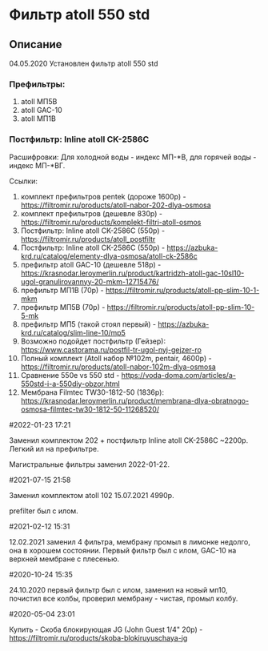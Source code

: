 # Фильтр atoll 550 std

## Описание

04.05.2020
Установлен фильтр atoll 550 std

### Префильтры:
1. atoll МП5В
2. atoll GAC-10
3. atoll МП1В

### Постфильтр: Inline atoll CK-2586C

Расшифровки:
Для холодной воды - индекс МП-*В, для горячей воды - индекс МП-*ВГ.

Ссылки:
1. комплект префильтров pentek (дороже 1600р) - https://filtromir.ru/products/atoll-nabor-202-dlya-osmosa
2. комплект префильтров (дешевле 830р) - https://filtromir.ru/products/komplekt-filtri-atoll-osmos
3. Постфильтр: Inline atoll CK-2586C (550р) - https://filtromir.ru/products/atoll_postfiltr
4. Постфильтр: Inline atoll CK-2586C (550р) - https://azbuka-krd.ru/catalog/elementy-dlya-osmosa/atoll-ck-2586c
5. префильтр atoll GAC-10 (дешевле 518р) - https://krasnodar.leroymerlin.ru/product/kartridzh-atoll-gac-10sl10-ugol-granulirovannyy-20-mkm-12715476/
6. префильтр МП1В (70р) - https://filtromir.ru/products/atoll-pp-slim-10-1-mkm
7. префильтр МП5В (70р) - https://filtromir.ru/products/atoll-pp-slim-10-5-mk
8. префильтр МП5 (такой стоял первый) - https://azbuka-krd.ru/catalog/slim-line-10/mp5
9. Возможно подойдет постфильтр (Гейзер): https://www.castorama.ru/postfil-tr-ugol-nyj-gejzer-ro
10. Полный комплект (Atoll набор №102m, pentair, 4600р) - https://filtromir.ru/products/atoll-nabor-102m-dlya-osmosa
11. Сравнение 550e vs 550 std - https://voda-doma.com/articles/a-550std-i-a-550diy-obzor.html
12. Мембрана Filmtec TW30-1812-50 (1836р): https://krasnodar.leroymerlin.ru/product/membrana-dlya-obratnogo-osmosa-filmtec-tw30-1812-50-11268520/

#2022-01-23 17:21

Заменил комплектом 202 + постфильтр Inline atoll CK-2586C ~2200р.
Легкий ил на префильтре.

Магистральные фильтры заменил 2022-01-22.

#2021-07-15 21:58

Заменил комплектом atoll 102
15.07.2021
4990р.

prefilter был с илом.

#2021-02-12 15:31

12.02.2021 заменил 4 фильтра, мембрану промыл в лимонке недолго, она в хорошем состоянии. Первый фильтр был с илом, GAC-10 на верхней мембране с плесенью.

#2020-10-24 15:35

24.10.2020 первый фильтр был с илом, заменил на новый мп10, почистил все колбы, проверил мембрану - чистая, промыл колбу.

#2020-05-04 23:01

Купить - Скоба блокирующая JG (John Guest 1/4" 20р) - https://filtromir.ru/products/skoba-blokiruyuschaya-jg
